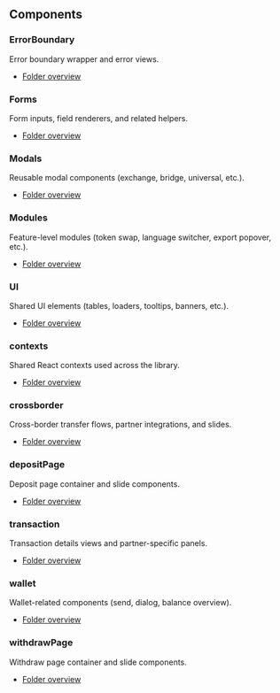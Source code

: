 ## Components

### ErrorBoundary
Error boundary wrapper and error views.

- [Folder overview](./ErrorBoundary/README.md)

### Forms
Form inputs, field renderers, and related helpers.

- [Folder overview](./Forms/README.md)

### Modals
Reusable modal components (exchange, bridge, universal, etc.).

- [Folder overview](./Modals/README.md)

### Modules
Feature-level modules (token swap, language switcher, export popover, etc.).

- [Folder overview](./Modules/README.md)

### UI
Shared UI elements (tables, loaders, tooltips, banners, etc.).

- [Folder overview](./UI/README.md)

### contexts
Shared React contexts used across the library.

- [Folder overview](./contexts/README.md)

### crossborder
Cross-border transfer flows, partner integrations, and slides.

- [Folder overview](./crossborder/README.md)

### depositPage
Deposit page container and slide components.

- [Folder overview](./depositPage/README.md)

### transaction
Transaction details views and partner-specific panels.

- [Folder overview](./transaction/README.md)

### wallet
Wallet-related components (send, dialog, balance overview).

- [Folder overview](./wallet/README.md)

### withdrawPage
Withdraw page container and slide components.

- [Folder overview](./withdrawPage/README.md)
